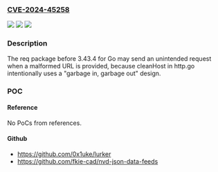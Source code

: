### [CVE-2024-45258](https://cve.mitre.org/cgi-bin/cvename.cgi?name=CVE-2024-45258)
![](https://img.shields.io/static/v1?label=Product&message=n%2Fa&color=blue)
![](https://img.shields.io/static/v1?label=Version&message=n%2Fa&color=blue)
![](https://img.shields.io/static/v1?label=Vulnerability&message=n%2Fa&color=brighgreen)

### Description

The req package before 3.43.4 for Go may send an unintended request when a malformed URL is provided, because cleanHost in http.go intentionally uses a "garbage in, garbage out" design.

### POC

#### Reference
No PoCs from references.

#### Github
- https://github.com/0x1uke/lurker
- https://github.com/fkie-cad/nvd-json-data-feeds

